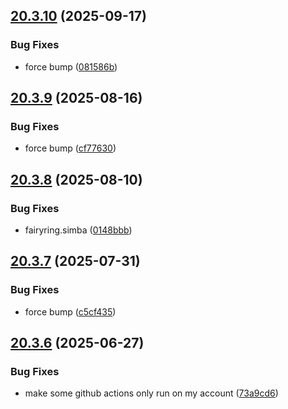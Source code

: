 ## [20.3.10](https://github.com/Torwent/WaspLib/compare/v20.3.9...v20.3.10) (2025-09-17)


### Bug Fixes

* force bump ([081586b](https://github.com/Torwent/WaspLib/commit/081586ba17b02bf293a3e39806127d6a75e483df))



## [20.3.9](https://github.com/Torwent/WaspLib/compare/v20.3.8...v20.3.9) (2025-08-16)


### Bug Fixes

* force bump ([cf77630](https://github.com/Torwent/WaspLib/commit/cf7763051afa5609f02e91e88580d381f8777170))



## [20.3.8](https://github.com/Torwent/WaspLib/compare/v20.3.7...v20.3.8) (2025-08-10)


### Bug Fixes

* fairyring.simba ([0148bbb](https://github.com/Torwent/WaspLib/commit/0148bbb9a90dbbe8c717c7927b125c5bea015ca4))



## [20.3.7](https://github.com/Torwent/WaspLib/compare/v20.3.6...v20.3.7) (2025-07-31)


### Bug Fixes

* force bump ([c5cf435](https://github.com/Torwent/WaspLib/commit/c5cf435153aae66de2273ad3f9ecb9e35a3db4f6))



## [20.3.6](https://github.com/Torwent/WaspLib/compare/v20.3.5...v20.3.6) (2025-06-27)


### Bug Fixes

* make some github actions only run on my account ([73a9cd6](https://github.com/Torwent/WaspLib/commit/73a9cd69b774dbb8acc7835ac767059d25d98438))



